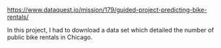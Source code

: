 
https://www.dataquest.io/mission/179/guided-project-predicting-bike-rentals/

In this project, I had to download a data set which detailed the number of public bike rentals in Chicago. 
